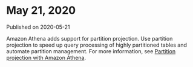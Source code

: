 # May 21, 2020<a name="release-note-2020-05-21"></a>

Published on 2020\-05\-21

Amazon Athena adds support for partition projection\. Use partition projection to speed up query processing of highly partitioned tables and automate partition management\. For more information, see [Partition projection with Amazon Athena](partition-projection.md)\.